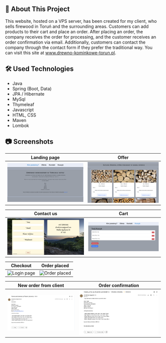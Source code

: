 ## :bookmark_tabs: About This Project

This website, hosted on a VPS server, has been created for my client, who sells firewood in Toruń and the surrounding areas. Customers can add products to their cart and place an order. After placing an order, the company receives the order for processing, and the customer receives an order confirmation via email. Additionally, customers can contact the company through the contact form if they prefer the traditional way. You can visit this site at www.drewno-kominkowe-torun.pl.

## :hammer_and_wrench: Used Technologies

* Java
* Spring (Boot, Data)
* JPA / Hibernate
* MySql
* Thymeleaf
* Javascript
* HTML, CSS
* Maven
* Lombok

## :camera: Screenshots

Landing page      |  Offer
:------------------------:|:-------------------------:
![Menu page](src/main/resources/static/images/landing-page.png)  |  ![Cart](src/main/resources/static/images/offer-page.png)

Contact us      |  Cart
:------------------------:|:-------------------------:
![Checkout](src/main/resources/static/images/contact-page.png)  |  ![Register page](src/main/resources/static/images/cart-page.png)

Checkout      |  Order placed
:------------------------:|:-------------------------:
![Login page](src/main/resources/static/images/checkout-page.png)  |  ![Order placed](src/main/resources/static/images/success-page.png)

New order from client      |  Order confirmation
:------------------------:|:-------------------------:
![Login page](src/main/resources/static/images/new-order-from-client.png)  |  ![Order placed](src/main/resources/static/images/order-confirmation.png)
